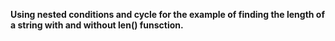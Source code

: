**Using nested conditions and cycle for the example of finding the length of a string with and without len() funsction.**